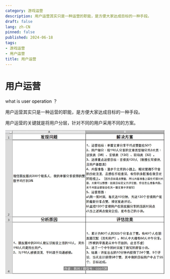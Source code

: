 ```yaml
---
category: 游戏运营
description: 用户运营其实只是一种运营的职能，是方便大家达成目标的一种手段。
draft: false
lang: zh-CN
pinned: false
published: 2024-06-18
tags:
- 游戏运营
- 用户运营
title: 用户运营
---
```


# 用户运营

what is u<font style="color:#000000;">ser operation ？</font>

用户运营其实只是一种运营的职能，是方便大家达成目标的一种手段。

用户运营的关键就是将用户分层，针对不同的用户采用不同的方案。



![1560703845020-f27e8947-c44d-4fd6-831b-d7e57c0d7962.png](./img/183263_ll27eca6m2p6ztu7/1560703845020-f27e8947-c44d-4fd6-831b-d7e57c0d7962-632094.png)




